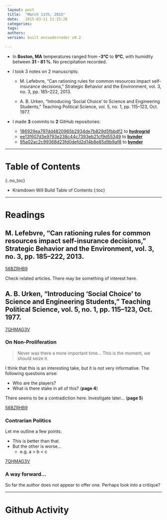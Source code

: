 ```yaml
--- 
 layout: post
 title:  "March 11th, 2015" 
 date:   2015-03-11 11:15:28 
 categories: 
 tags:
 authors:
 version: built encuadernador v0.2
 
--- 
```

  
* In __Boston, MA__ temperatures ranged from __-3℃__ to __9℃__, with humidity between __31 - 81 %__. 
No precipitation recorded. 

* I took 3 notes on 2 manuscripts:

    * M. Lefebvre, “Can rationing rules for common resources impact self-insurance decisions,” Strategic Behavior and the Environment, vol. 3, no. 3, pp. 185–222, 2013.

    * A. B. Urken, “Introducing ‘Social Choice’ to Science and Engineering Students,” Teaching Political Science, vol. 5, no. 1, pp. 115–123, Oct. 1977.

* I made __3__ commits to __2__ GitHub repositories:
    * [186929ea797dd4820965b2934de7b829d5fbbdf2](https://github.com/Kevin-M-Smith/hydrogrid/commit/186929ea797dd4820965b2934de7b829d5fbbdf2) to __[hydrogrid](https://github.com/Kevin-M-Smith/hydrogrid)__
    * [ee13f607d3e9793e238c44c7393eb21cf9d55349](https://github.com/Kevin-M-Smith/bynder/commit/ee13f607d3e9793e238c44c7393eb21cf9d55349) to __[bynder](https://github.com/Kevin-M-Smith/bynder)__
    * [95a02ac2c99368d23fd0defd2d14b8e85d9b9af8](https://github.com/Kevin-M-Smith/bynder/commit/95a02ac2c99368d23fd0defd2d14b8e85d9b9af8) to __[bynder](https://github.com/Kevin-M-Smith/bynder)__

<!--details--> 
________________________________________________________________________________________

# Table of Contents
{:.no_toc}

* Kramdown Will Build Table of Contents
{:toc}

________________________________________________________________________________________

# Readings 

## M. Lefebvre, “Can rationing rules for common resources impact self-insurance decisions,” Strategic Behavior and the Environment, vol. 3, no. 3, pp. 185–222, 2013.

<div class="note-container">
<div class="note"><a href="https://www.zotero.org/groups/kevin-m-smith/items/56BZRHB9">56BZRHB9</a></div>

Check related articles. There may be something of interest here. 
</div>

## A. B. Urken, “Introducing ‘Social Choice’ to Science and Engineering Students,” Teaching Political Science, vol. 5, no. 1, pp. 115–123, Oct. 1977.

<div class="note-container">
<div class="note"><a href="https://www.zotero.org/groups/kevin-m-smith/items/56BZRHB9">7QHMAG3V</a></div>
</div>


### On Non-Proliferation

> Never was there a more important time... This is the moment, we should seize it. 

I think that this is an interesting take, but it is not very informative. The following questions arise: 

* Who are the players?
* What is there stake in all of this? (__page 4__)


There seems to be a contradiction here. Investigate later... (__page 5__)


<div class="note"><a href="https://www.zotero.org/groups/kevin-m-smith/items/56BZRHB9">56BZRHB9</a></div>

### Contrarian Politics

Let me outline a few points:

-   This is better than that.
-   But the other is worse...
    -   e.g. a \> b \< c


<div class="note"><a href="https://www.zotero.org/groups/kevin-m-smith/items/56BZRHB9">7QHMAG3V</a></div>


### A way forward...

So far the author does not appear to offer one. Perhaps look into a critique?

________________________________________________________________________________________

# Github Activity



